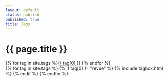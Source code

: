 ```yaml
---
layout: default
status: publish
published: true
title: Tags
---
```


<div class="container-fluid" markdown="0">
    <div class="row" markdown="0">
        <div class="col-md-12 page-header" markdown="0">
            <h1>{{ page.title }}</h1>
        </div>
    </div>
    <div class="row" markdown="0">
        <div class="col-md-12" markdown="0">
            {% for tag in site.tags %}<a class="label label-default" href="#{{ tag[0] }}">{{ tag[0] }}</a> {% endfor %}
        </div>
    </div>
</div>

<div class="grid" markdown="0">
    <div class="grid-sizer" markdown="0"></div>
    {% for tag in site.tags %}
        {% if tag[0] != "revue" %}
            {% include tagbox.html %}
        {% endif %}
    {% endfor %}
</div>

